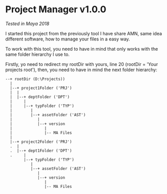 # Project Manager v1.0.0
  <i>Tested in Maya 2018</i>

  I started this project from the previously tool I have share AMN, same idea different software, how to manage your files in a easy way.

  To work with this tool, you need to have in mind that only works with the same folder hierarchy I use to.

  Firstly, yo need to redirect my rootDir with yours, line 20 (rootDir = 'Your projects root'), then, you need to have in mind the next folder hierarchy:

    --+ rootDir (D:\Projects))
      |
      |--+ project1Folder ('PRJ')
      |  |
      |  |--+ deptFolder ('DPT')
      |     |
      |     |--+ typFolder ('TYP')
      |        |
      |        |--+ assetFolder ('AST')
      |           |
      |           |--+ version
      |              |
      |              |-- MA Files
      |
      |--+ project2Folder ('PRJ')
      .  |
      .  |--+ dept1Folder ('DPT')
      .     |
            |--+ typFolder ('TYP')
               |
               |--+ assetFolder ('AST')
                  |
                  |--+ version
                     |
                     |-- MA Files
